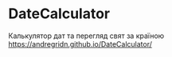 # DateCalculator
Калькулятор дат та перегляд свят за країною
https://andregridn.github.io/DateCalculator/
